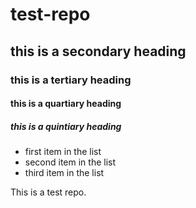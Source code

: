 # test-repo
## this is a secondary heading
### this is a tertiary heading
#### this is a quartiary heading
##### this is a quintiary heading


* first item in the list
* second item in the list
* third item in the list

This is a test repo.  
